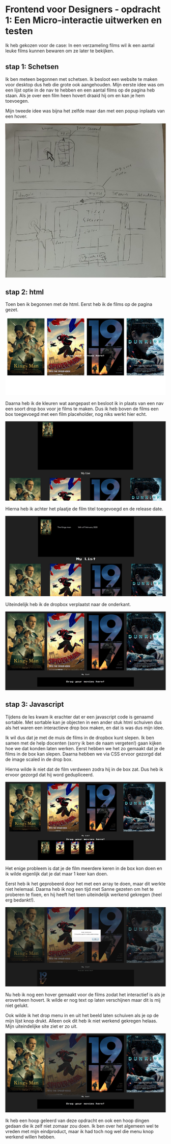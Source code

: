 # Frontend voor Designers - opdracht 1: Een Micro-interactie uitwerken en testen

Ik heb gekozen voor de case: In een verzameling films wil ik een aantal leuke films kunnen bewaren om ze later te bekijken.

## stap 1: Schetsen

Ik ben meteen begonnen met schetsen. Ik besloot een website te maken voor desktop dus heb die grote ook aangehouden. Mijn eerste idee was om een lijst optie in de nav te hebben en een aantal films op de pagina heb staan. Als je over een film heen hovert draaid hij om en kan je hem toevoegen.

Mijn tweede idee was bijna het zelfde maar dan met een popup inplaats van een hover.

![Interacties schets](docu/1.jpg "Interactie schets")


## stap 2: html

Toen ben ik begonnen met de html. Eerst heb ik de films op de pagina gezet.

![html screen 1](docu/2.jpg "site 1")

Daarna heb ik de kleuren wat aangepast en besloot ik in plaats van een nav een soort drop box voor je films te maken. Dus ik heb boven de films een box toegevoegd met een film placeholder, nog niks werkt hier echt.

![html screen 2](docu/3.jpg "site 2")

Hierna heb ik achter het plaatje de film titel toegevoegd en de release date.

![html screen 3](docu/4.jpg "site 3")

Uiteindelijk heb ik de dropbox verplaatst naar de onderkant.

![html screen 4](docu/5.jpg "site 4")

## stap 3: Javascript

Tijdens de les kwam ik erachter dat er een javascript code is genaamd sortable. Met sortable kan je objecten in een ander stuk html schuiven dus als het waren een interactieve drop box maken, en dat is was dus mijn idee.

Ik wil dus dat je met de muis de films in de dropbox kunt slepen. Ik ben samen met de help docenten (sorry ik ben de naam vergeten!) gaan kijken hoe we dat konden laten werken. Eerst hebben we het zo gemaakt dat je de films in de box kan slepen. Daarna hebben we via CSS ervoor gezorgd dat de image scaled in de drop box.

Hierna wilde ik niet dat de film verdween zodra hij in de box zat. Dus heb ik ervoor gezorgd dat hij word gedupliceerd.

![html screen 5](docu/8.jpg "site 5")

Het enige probleem is dat je de film meerdere keren in de box kon doen en ik wilde eigenlijk dat je dat maar 1 keer kan doen.

Eerst heb ik het geprobeerd door het met een array te doen, maar dit werkte niet helemaal. Daarna heb ik nog een tijd met Sanne gezeten om het te proberen te fixen, en hij heeft het toen uiteindelijk werkend gekregen (heel erg bedankt!).

![html screen 6](docu/7.jpg "site 6")

Nu heb ik nog een hover gemaakt voor de films zodat het interactief is als je eroverheen hovert. Ik wilde er nog text op laten verschijnen maar dit is mij niet gelukt.

Ook wilde ik het drop menu in en uit het beeld laten schuiven als je op de mijn lijst knop drukt. Alleen ook dit heb ik niet werkend gekregen helaas. Mijn uiteindelijke site ziet er zo uit.

![html screen 7](docu/9.jpg "site 7")

Ik heb een hoop geleerd van deze opdracht en ook een hoop dingen gedaan die ik zelf niet zomaar zou doen. Ik ben over het algemeen wel te vreden met mijn eindproduct, maar ik had toch nog wel die menu knop werkend willen hebben.
